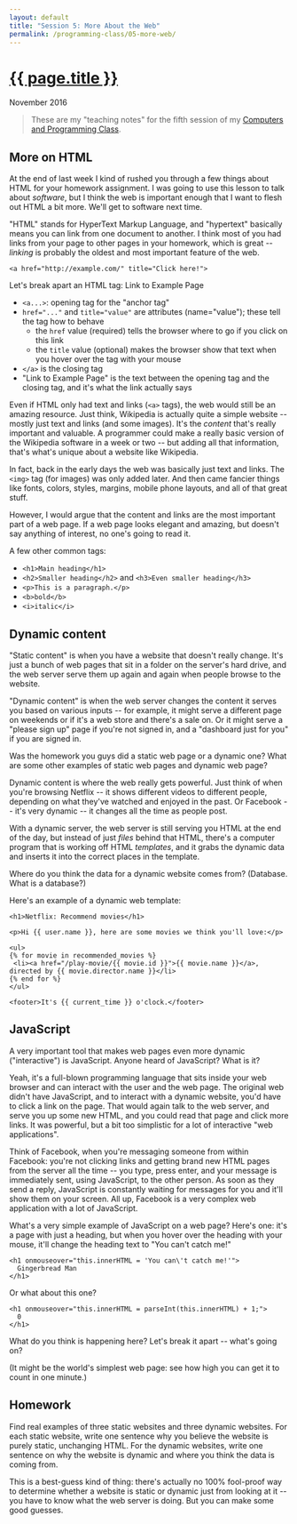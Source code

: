 ```yaml
---
layout: default
title: "Session 5: More About the Web"
permalink: /programming-class/05-more-web/
---
```

<h1><a href="{{ page.permalink }}">{{ page.title }}</a></h1>
<p class="subtitle">November 2016</p>

> These are my "teaching notes" for the fifth session of my [Computers and Programming Class](/programming-class/).


More on HTML
------------

At the end of last week I kind of rushed you through a few things about HTML for your homework assignment. I was going to use this lesson to talk about *software*, but I think the web is important enough that I want to flesh out HTML a bit more. We'll get to software next time.

"HTML" stands for HyperText Markup Language, and "hypertext" basically means you can link from one document to another. I think most of you had links from your page to other pages in your homework, which is great -- *linking* is probably the oldest and most important feature of the web.


    <a href="http://example.com/" title="Click here!">
Let's break apart an HTML tag:
        Link to Example Page
    </a>

* `<a...>`: opening tag for the "anchor tag"
* `href="..."` and `title="value"` are attributes (name="value"); these tell the tag how to behave
  - the `href` value (required) tells the browser where to go if you click on this link
  - the `title` value (optional) makes the browser show that text when you hover over the tag with your mouse
* `</a>` is the closing tag
* "Link to Example Page" is the text between the opening tag and the closing tag, and it's what the link actually says

Even if HTML only had text and links (`<a>` tags), the web would still be an amazing resource. Just think, Wikipedia is actually quite a simple website -- mostly just text and links (and some images). It's the *content* that's really important and valuable. A programmer could make a really basic version of the Wikipedia software in a week or two -- but adding all that information, that's what's unique about a website like Wikipedia.

In fact, back in the early days the web was basically just text and links. The `<img>` tag (for images) was only added later. And then came fancier things like fonts, colors, styles, margins, mobile phone layouts, and all of that great stuff.

However, I would argue that the content and links are the most important part of a web page. If a web page looks elegant and amazing, but doesn't say anything of interest, no one's going to read it.

A few other common tags:

* `<h1>Main heading</h1>`
* `<h2>Smaller heading</h2>` and `<h3>Even smaller heading</h3>`
* `<p>This is a paragraph.</p>`
* `<b>bold</b>`
* `<i>italic</i>`


Dynamic content
---------------

"Static content" is when you have a website that doesn't really change. It's just a bunch of web pages that sit in a folder on the server's hard drive, and the web server serve them up again and again when people browse to the website.

"Dynamic content" is when the web server changes the content it serves you based on various inputs -- for example, it might serve a different page on weekends or if it's a web store and there's a sale on. Or it might serve a "please sign up" page if you're not signed in, and a "dashboard just for you" if you are signed in.

Was the homework you guys did a static web page or a dynamic one? What are some other examples of static web pages and dynamic web page?

Dynamic content is where the web really gets powerful. Just think of when you're browsing Netflix -- it shows different videos to different people, depending on what they've watched and enjoyed in the past. Or Facebook -- it's very dynamic -- it changes all the time as people post.

With a dynamic server, the web server is still serving you HTML at the end of the day, but instead of just *files* behind that HTML, there's a computer program that is working off HTML *templates*, and it grabs the dynamic data and inserts it into the correct places in the template.

Where do you think the data for a dynamic website comes from? (Database. What is a database?)

Here's an example of a dynamic web template:

```
<h1>Netflix: Recommend movies</h1>

<p>Hi {{ user.name }}, here are some movies we think you'll love:</p>

<ul>
{% for movie in recommended_movies %}
 <li><a href="/play-movie/{{ movie.id }}">{{ movie.name }}</a>, directed by {{ movie.director.name }}</li>
{% end for %}
</ul>

<footer>It's {{ current_time }} o'clock.</footer>
```


JavaScript
----------

A very important tool that makes web pages even more dynamic ("interactive") is JavaScript. Anyone heard of JavaScript? What is it?

Yeah, it's a full-blown programming language that sits inside your web browser and can interact with the user and the web page. The original web didn't have JavaScript, and to interact with a dynamic website, you'd have to click a link on the page. That would again talk to the web server, and serve you up some new HTML, and you could read that page and click more links. It was powerful, but a bit too simplistic for a lot of interactive "web applications".

Think of Facebook, when you're messaging someone from within Facebook: you're not clicking links and getting brand new HTML pages from the server all the time -- you type, press enter, and your message is immediately sent, using JavaScript, to the other person. As soon as they send a reply, JavaScript is constantly waiting for messages for you and it'll show them on your screen. All up, Facebook is a very complex web application with a lot of JavaScript.

What's a very simple example of JavaScript on a web page? Here's one: it's a page with just a heading, but when you hover over the heading with your mouse, it'll change the heading text to "You can't catch me!"

```
<h1 onmouseover="this.innerHTML = 'You can\'t catch me!'">
  Gingerbread Man
</h1>
```

Or what about this one?

```
<h1 onmouseover="this.innerHTML = parseInt(this.innerHTML) + 1;">
  0
</h1>
```

What do you think is happening here? Let's break it apart -- what's going on?

(It might be the world's simplest web page: see how high you can get it to count in one minute.)


Homework
--------

Find real examples of three static websites and three dynamic websites. For each static website, write one sentence why you believe the website is purely static, unchanging HTML. For the dynamic websites, write one sentence on why the website is dynamic and where you think the data is coming from.

This is a best-guess kind of thing: there's actually no 100% fool-proof way to determine whether a website is static or dynamic just from looking at it -- you have to know what the web server is doing. But you can make some good guesses.
